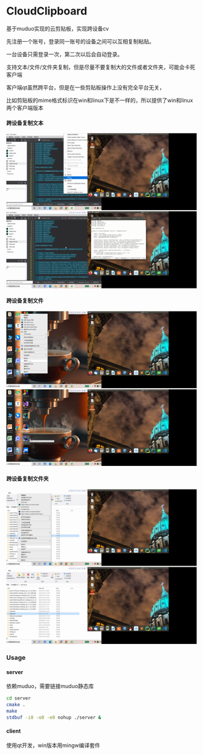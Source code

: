 # CloudClipboard
基于muduo实现的云剪贴板，实现跨设备cv 

先注册一个账号，登录同一账号的设备之间可以互相复制粘贴。

一台设备只需登录一次，第二次以后会自动登录。

支持文本/文件/文件夹复制，但是尽量不要复制大的文件或者文件夹，可能会卡死客户端 

客户端qt虽然跨平台，但是在一些剪贴板操作上没有完全平台无关，

比如剪贴板的mime格式标识在win和linux下是不一样的，所以提供了win和linux两个客户端版本

#### 跨设备复制文本
![](https://github.com/JustDoIt0910/MarkDownPictures/blob/main/clipboard1.png)
![](https://github.com/JustDoIt0910/MarkDownPictures/blob/main/clipboard2.png)

#### 跨设备复制文件
![](https://github.com/JustDoIt0910/MarkDownPictures/blob/main/clipboard3.png)
![](https://github.com/JustDoIt0910/MarkDownPictures/blob/main/clipboard4.png)

#### 跨设备复制文件夹
![](https://github.com/JustDoIt0910/MarkDownPictures/blob/main/clipboard5.png)
![](https://github.com/JustDoIt0910/MarkDownPictures/blob/main/clipboard6.png)

### Usage
#### server
依赖muduo，需要链接muduo静态库
```bash
cd server
cmake .
make
stdbuf -i0 -o0 -e0 nohup ./server &
```

#### client
使用qt开发，win版本用mingw编译套件
